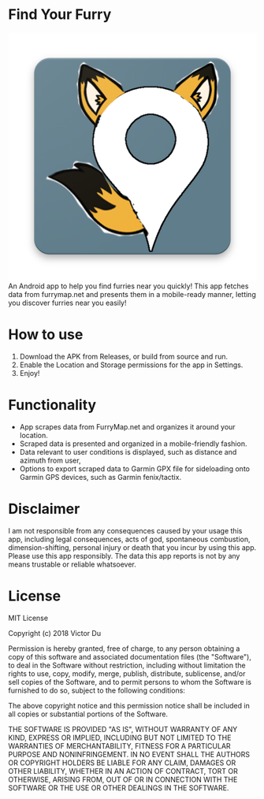 # Find Your Furry
![alt text](https://raw.githubusercontent.com/DrDab/furryfinder/master/media/web_hi_res_512.png)
An Android app to help you find furries near you quickly! This app fetches data from furrymap.net and presents them in a mobile-ready manner, letting you discover furries near you easily!

# How to use
1. Download the APK from Releases, or build from source and run.
2. Enable the Location and Storage permissions for the app in Settings.
3. Enjoy!

# Functionality
- App scrapes data from FurryMap.net and organizes it around your location.
- Scraped data is presented and organized in a mobile-friendly fashion.
- Data relevant to user conditions is displayed, such as distance and azimuth from user,
- Options to export scraped data to Garmin GPX file for sideloading onto Garmin GPS devices, such as Garmin fenix/tactix.

# Disclaimer
I am not responsible from any consequences caused by your usage this app, including legal consequences, acts of god, spontaneous combustion, dimension-shifting, personal injury or death that you incur by using this app. Please use this app responsibly. The data this app reports is not by any means trustable or reliable whatsoever.

# License
MIT License

Copyright (c) 2018 Victor Du

Permission is hereby granted, free of charge, to any person obtaining a copy
of this software and associated documentation files (the "Software"), to deal
in the Software without restriction, including without limitation the rights
to use, copy, modify, merge, publish, distribute, sublicense, and/or sell
copies of the Software, and to permit persons to whom the Software is
furnished to do so, subject to the following conditions:

The above copyright notice and this permission notice shall be included in all
copies or substantial portions of the Software.

THE SOFTWARE IS PROVIDED "AS IS", WITHOUT WARRANTY OF ANY KIND, EXPRESS OR
IMPLIED, INCLUDING BUT NOT LIMITED TO THE WARRANTIES OF MERCHANTABILITY,
FITNESS FOR A PARTICULAR PURPOSE AND NONINFRINGEMENT. IN NO EVENT SHALL THE
AUTHORS OR COPYRIGHT HOLDERS BE LIABLE FOR ANY CLAIM, DAMAGES OR OTHER
LIABILITY, WHETHER IN AN ACTION OF CONTRACT, TORT OR OTHERWISE, ARISING FROM,
OUT OF OR IN CONNECTION WITH THE SOFTWARE OR THE USE OR OTHER DEALINGS IN THE
SOFTWARE.
